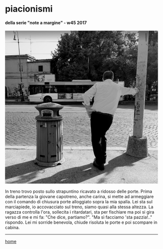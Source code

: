# piacionismi

#### della serie "note a margine" - w45 2017  
![](/interarete129.png "Roma - bus stop via Marmorata")  

In treno trovo posto sullo strapuntino ricavato a ridosso delle porte. Prima della partenza la giovane capotreno, anche carina, si mette ad armeggiare con il comando di chiusura porte alloggiato sopra la mia spalla. Lei sta sul marciapiede, io accovacciato sul treno, siamo quasi alla stessa altezza. La ragazza controlla l'ora, sollecita i ritardatari, sta per fischiare ma poi si gira verso di me e mi fa: "Che dice, partiamo?". "Ma sì facciamo 'sta pazzia!.." rispondo. Lei mi sorride benevola, chiude risoluta le porte e poi scompare in cabina.  

---  
[home](/interarete.md) 
